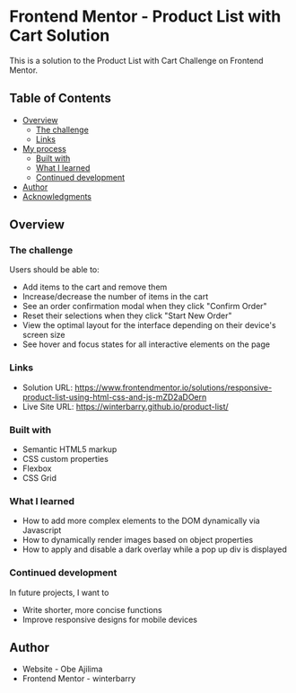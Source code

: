 # Frontend Mentor - Product List with Cart Solution

This is a solution to the Product List with Cart Challenge on Frontend Mentor.

## Table of Contents

- [Overview](#overview)
  - [The challenge](#the-challenge)
  - [Links](#links)
- [My process](#my-process)
  - [Built with](#built-with)
  - [What I learned](#what-i-learned)
  - [Continued development](#continued-development)
- [Author](#author)
- [Acknowledgments](#acknowledgments)

## Overview

### The challenge

Users should be able to:

- Add items to the cart and remove them
- Increase/decrease the number of items in the cart
- See an order confirmation modal when they click "Confirm Order"
- Reset their selections when they click "Start New Order"
- View the optimal layout for the interface depending on their device's screen size
- See hover and focus states for all interactive elements on the page

### Links

- Solution URL: https://www.frontendmentor.io/solutions/responsive-product-list-using-html-css-and-js-mZD2aDOern
- Live Site URL: https://winterbarry.github.io/product-list/

### Built with

- Semantic HTML5 markup
- CSS custom properties
- Flexbox
- CSS Grid

### What I learned

- How to add more complex elements to the DOM dynamically via Javascript
- How to dynamically render images based on object properties
- How to apply and disable a dark overlay while a pop up div is displayed

### Continued development

In future projects, I want to

- Write shorter, more concise functions
- Improve responsive designs for mobile devices

## Author

- Website - Obe Ajilima
- Frontend Mentor - winterbarry

